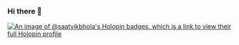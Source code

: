 ### Hi there 👋
[![An image of @saatvikbhola's Holopin badges, which is a link to view their full Holopin profile](https://holopin.me/saatvikbhola)](https://holopin.io/@saatvikbhola)

<script src="https://platform.linkedin.com/badges/js/profile.js" async defer type="text/javascript"></script>
